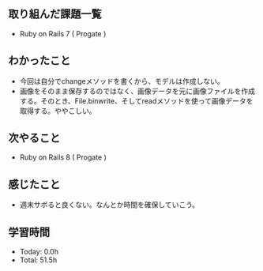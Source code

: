 ## 取り組んだ課題一覧
- Ruby on Rails 7 ( Progate )
## わかったこと
- 今回は自分でchangeメソッドを書くから、モデルは作成しない。
- 画像をそのまま保存するのではなく、画像データを元に画像ファイルを作成する。そのとき、File.binwrite、そしてreadメソッドを使って画像データを取得する。ややこしい。
## 次やること
- Ruby on Rails 8 ( Progate )
## 感じたこと
- 週末サボると良くない。なんとか時間を確保していこう。
## 学習時間
- Today: 0.0h
- Total: 51.5h
